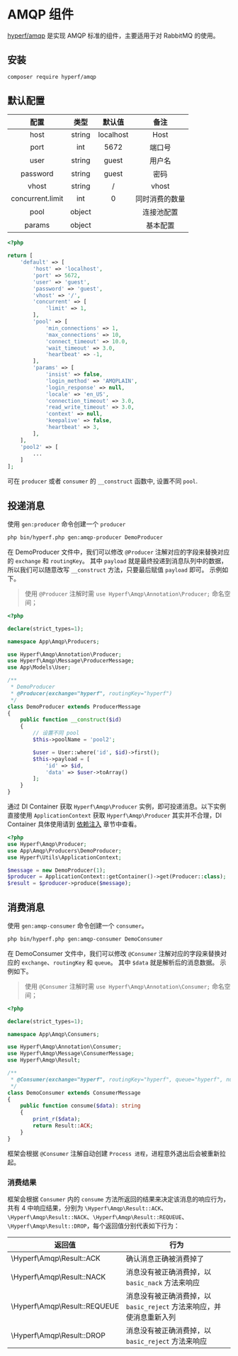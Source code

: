 # AMQP 组件

[hyperf/amqp](https://github.com/hyperf/amqp) 是实现 AMQP 标准的组件，主要适用于对 RabbitMQ 的使用。

## 安装

```bash
composer require hyperf/amqp
```

## 默认配置

|       配置       |  类型  |  默认值   |      备注      |
|:----------------:|:------:|:---------:|:--------------:|
|       host       | string | localhost |      Host      |
|       port       |  int   |   5672    |     端口号     |
|       user       | string |   guest   |     用户名     |
|     password     | string |   guest   |      密码      |
|      vhost       | string |     /     |     vhost      |
| concurrent.limit |  int   |     0     | 同时消费的数量 |
|       pool       | object |           |   连接池配置   |
|      params      | object |           |    基本配置    |

```php
<?php

return [
    'default' => [
        'host' => 'localhost',
        'port' => 5672,
        'user' => 'guest',
        'password' => 'guest',
        'vhost' => '/',
        'concurrent' => [
            'limit' => 1,
        ],
        'pool' => [
            'min_connections' => 1,
            'max_connections' => 10,
            'connect_timeout' => 10.0,
            'wait_timeout' => 3.0,
            'heartbeat' => -1,
        ],
        'params' => [
            'insist' => false,
            'login_method' => 'AMQPLAIN',
            'login_response' => null,
            'locale' => 'en_US',
            'connection_timeout' => 3.0,
            'read_write_timeout' => 3.0,
            'context' => null,
            'keepalive' => false,
            'heartbeat' => 3,
        ],
    ],
    'pool2' => [
        ...
    ]
];
```

可在 `producer` 或者 `consumer` 的 `__construct` 函数中, 设置不同 `pool`.

## 投递消息

使用 `gen:producer` 命令创建一个 `producer`

```bash
php bin/hyperf.php gen:amqp-producer DemoProducer
```

在 DemoProducer 文件中，我们可以修改 `@Producer` 注解对应的字段来替换对应的 `exchange` 和 `routingKey`。
其中 `payload` 就是最终投递到消息队列中的数据，所以我们可以随意改写 `__construct` 方法，只要最后赋值 `payload` 即可。
示例如下。

> 使用 `@Producer` 注解时需 `use Hyperf\Amqp\Annotation\Producer;` 命名空间；   

```php
<?php

declare(strict_types=1);

namespace App\Amqp\Producers;

use Hyperf\Amqp\Annotation\Producer;
use Hyperf\Amqp\Message\ProducerMessage;
use App\Models\User;

/**
 * DemoProducer
 * @Producer(exchange="hyperf", routingKey="hyperf")
 */
class DemoProducer extends ProducerMessage
{
    public function __construct($id)
    {
        // 设置不同 pool
        $this->poolName = 'pool2';

        $user = User::where('id', $id)->first();
        $this->payload = [
            'id' => $id,
            'data' => $user->toArray()
        ];
    }
}

```

通过 DI Container 获取 `Hyperf\Amqp\Producer` 实例，即可投递消息。以下实例直接使用 `ApplicationContext` 获取 `Hyperf\Amqp\Producer` 其实并不合理，DI Container 具体使用请到 [依赖注入](zh/di.md) 章节中查看。

```php
<?php
use Hyperf\Amqp\Producer;
use App\Amqp\Producers\DemoProducer;
use Hyperf\Utils\ApplicationContext;

$message = new DemoProducer(1);
$producer = ApplicationContext::getContainer()->get(Producer::class);
$result = $producer->produce($message);

```

## 消费消息

使用 `gen:amqp-consumer` 命令创建一个 `consumer`。

```bash
php bin/hyperf.php gen:amqp-consumer DemoConsumer
```

在 DemoConsumer 文件中，我们可以修改 `@Consumer` 注解对应的字段来替换对应的 `exchange`、`routingKey` 和 `queue`。
其中 `$data` 就是解析后的消息数据。
示例如下。

> 使用 `@Consumer` 注解时需 `use Hyperf\Amqp\Annotation\Consumer;` 命名空间；   

```php
<?php

declare(strict_types=1);

namespace App\Amqp\Consumers;

use Hyperf\Amqp\Annotation\Consumer;
use Hyperf\Amqp\Message\ConsumerMessage;
use Hyperf\Amqp\Result;

/**
 * @Consumer(exchange="hyperf", routingKey="hyperf", queue="hyperf", nums=1)
 */
class DemoConsumer extends ConsumerMessage
{
    public function consume($data): string
    {
        print_r($data);
        return Result::ACK;
    }
}
```

框架会根据 `@Consumer` 注解自动创建 `Process 进程`，进程意外退出后会被重新拉起。

### 消费结果

框架会根据 `Consumer` 内的 `consume` 方法所返回的结果来决定该消息的响应行为，共有 4 中响应结果，分别为 `\Hyperf\Amqp\Result::ACK`、`\Hyperf\Amqp\Result::NACK`、`\Hyperf\Amqp\Result::REQUEUE`、`\Hyperf\Amqp\Result::DROP`，每个返回值分别代表如下行为：

| 返回值                       | 行为                                                                 |
|------------------------------|----------------------------------------------------------------------|
| \Hyperf\Amqp\Result::ACK     | 确认消息正确被消费掉了                                               |
| \Hyperf\Amqp\Result::NACK    | 消息没有被正确消费掉，以 `basic_nack` 方法来响应                     |
| \Hyperf\Amqp\Result::REQUEUE | 消息没有被正确消费掉，以 `basic_reject` 方法来响应，并使消息重新入列 |
| \Hyperf\Amqp\Result::DROP    | 消息没有被正确消费掉，以 `basic_reject` 方法来响应                   |
